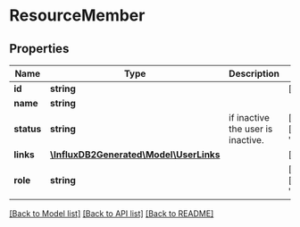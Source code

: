 # ResourceMember

## Properties
Name | Type | Description | Notes
------------ | ------------- | ------------- | -------------
**id** | **string** |  | [optional] 
**name** | **string** |  | 
**status** | **string** | if inactive the user is inactive. | [optional] [default to 'active']
**links** | [**\InfluxDB2Generated\Model\UserLinks**](UserLinks.md) |  | [optional] 
**role** | **string** |  | [optional] [default to 'member']

[[Back to Model list]](../README.md#documentation-for-models) [[Back to API list]](../README.md#documentation-for-api-endpoints) [[Back to README]](../README.md)


